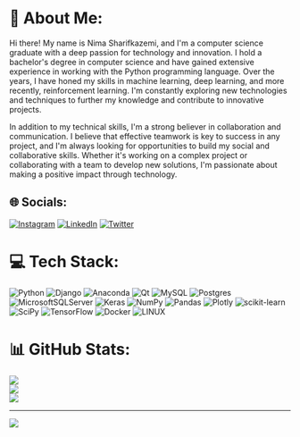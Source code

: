 # 💫 About Me:
Hi there! My name is Nima Sharifkazemi, and I'm a computer science graduate with a deep passion for technology and innovation. I hold a bachelor's degree in computer science and have gained extensive experience in working with the Python programming language. Over the years, I have honed my skills in machine learning, deep learning, and more recently, reinforcement learning. I'm constantly exploring new technologies and techniques to further my knowledge and contribute to innovative projects.

In addition to my technical skills, I'm a strong believer in collaboration and communication. I believe that effective teamwork is key to success in any project, and I'm always looking for opportunities to build my social and collaborative skills. Whether it's working on a complex project or collaborating with a team to develop new solutions, I'm passionate about making a positive impact through technology.



## 🌐 Socials:
[![Instagram](https://img.shields.io/badge/Instagram-%23E4405F.svg?logo=Instagram&logoColor=white)](https://instagram.com/Nishef1) [![LinkedIn](https://img.shields.io/badge/LinkedIn-%230077B5.svg?logo=linkedin&logoColor=white)](https://linkedin.com/in/nishef) [![Twitter](https://img.shields.io/badge/Twitter-%231DA1F2.svg?logo=Twitter&logoColor=white)](https://twitter.com/Nishef1) 

# 💻 Tech Stack:
![Python](https://img.shields.io/badge/python-3670A0?style=flat&logo=python&logoColor=ffdd54) ![Django](https://img.shields.io/badge/django-%23092E20.svg?style=flat&logo=django&logoColor=white) ![Anaconda](https://img.shields.io/badge/Anaconda-%2344A833.svg?style=flat&logo=anaconda&logoColor=white) ![Qt](https://img.shields.io/badge/Qt-%23217346.svg?style=flat&logo=Qt&logoColor=white) ![MySQL](https://img.shields.io/badge/mysql-%2300f.svg?style=flat&logo=mysql&logoColor=white) ![Postgres](https://img.shields.io/badge/postgres-%23316192.svg?style=flat&logo=postgresql&logoColor=white) ![MicrosoftSQLServer](https://img.shields.io/badge/Microsoft%20SQL%20Sever-CC2927?style=flat&logo=microsoft%20sql%20server&logoColor=white) ![Keras](https://img.shields.io/badge/Keras-%23D00000.svg?style=flat&logo=Keras&logoColor=white) ![NumPy](https://img.shields.io/badge/numpy-%23013243.svg?style=flat&logo=numpy&logoColor=white) ![Pandas](https://img.shields.io/badge/pandas-%23150458.svg?style=flat&logo=pandas&logoColor=white) ![Plotly](https://img.shields.io/badge/Plotly-%233F4F75.svg?style=flat&logo=plotly&logoColor=white) ![scikit-learn](https://img.shields.io/badge/scikit--learn-%23F7931E.svg?style=flat&logo=scikit-learn&logoColor=white) ![SciPy](https://img.shields.io/badge/SciPy-%230C55A5.svg?style=flat&logo=scipy&logoColor=%white) ![TensorFlow](https://img.shields.io/badge/TensorFlow-%23FF6F00.svg?style=flat&logo=TensorFlow&logoColor=white) ![Docker](https://img.shields.io/badge/docker-%230db7ed.svg?style=flat&logo=docker&logoColor=white) ![LINUX](https://img.shields.io/badge/Linux-FCC624?style=flat&logo=linux&logoColor=black)
# 📊 GitHub Stats:
![](https://github-readme-stats.vercel.app/api?username=Nishef&theme=default&hide_border=false&include_all_commits=false&count_private=false)<br/>
![](https://github-readme-streak-stats.herokuapp.com/?user=Nishef&theme=default&hide_border=false)<br/>
![](https://github-readme-stats.vercel.app/api/top-langs/?username=Nishef&theme=default&hide_border=false&include_all_commits=false&count_private=false&layout=compact)

---
[![](https://visitcount.itsvg.in/api?id=Nishef&icon=0&color=0)](https://visitcount.itsvg.in)


